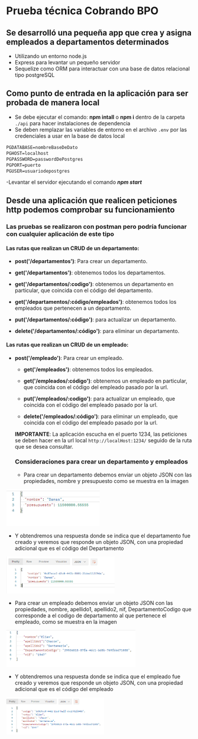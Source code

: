 # Prueba técnica Cobrando BPO


## Se desarrolló una pequeña app que crea y asigna empleados a departamentos determinados

- Utilizando un entorno node.js
- Express para levantar un pequeño servidor 
- Sequelize como ORM para interactuar con una base de datos relacional tipo postgreSQL

## Como punto de entrada en la aplicación para ser probada de manera local

- Se debe ejecutar el comando: **npm intall** o **npm i** dentro de la carpeta `./api` para hacer instalaciones de dependencia
- Se deben remplazar las variables de entorno en el archivo `.env` por las credenciales a usar en la base de datos local 
```
PGDATABASE=nombreBaseDeDato
PGHOST=localhost
PGPASSWORD=passwordDePostgres
PGPORT=puerto
PGUSER=usuariodepostgres

```
-Levantar el servidor ejecutando el comando ***npm start***

## Desde una aplicación que realicen peticiones http podemos comprobar su funcionamiento

### Las pruebas se realizaron con postman pero podría funcionar con cualquier aplicación de este tipo

#### Las rutas que realizan un CRUD de un departamento:


  - **post('/departamentos')**: Para crear un departamento.

  - **get('/departamentos')**: obtenemos todos los departamentos.

  - **get('/departamentos/:codigo')**: obtenemos un departamento en particular, que coincida con el código del departamento.

   - **get('/departamentos/:código/empleados')**: obtenemos todos los empleados que pertenecen a un departamento. 


   - **put('/departamentos/:código')**: para actualizar un departamento.

  - **delete('/departamentos/:código')**: para eliminar un departamento.

#### Las rutas que realizan un CRUD de un empleado:

- **post('/empleado')**: Para crear un empleado.

  - **get('/empleados')**: obtenemos todos los empleados.

  - **get('/empleados/:código')**: obtenemos un empleado en particular, que coincida con el código del empleado pasado por la url.

   - **put('/empleados/:codigo')**: para actualizar un empleado, que coincida con el código del empleado pasado por la url.

  - **delete('/empleados/:código')**: para eliminar un empleado, que coincida con el código del empleado pasado por la url.

  __IMPORTANTE__: La aplicación escucha en el puerto 1234, las peticiones se deben hacer en la url local  `http://localHost:1234/` seguido de la ruta que se desea consultar.

  ### Consideraciones para crear un departamento y empleados 

  - Para crear un departamento debemos enviar un objeto JSON con las propiedades, nombre y presupuesto como se muestra en la imagen 

<p align="left">
  <img height="100" src="./assets/modeloJsonDepartamento.png" />
</p>

  - Y obtendremos una respuesta donde se indica que el departamento fue creado y veremos que responde un objeto JSON, con una propiedad adicional que es el código del Departamento  
  <p align="left">
  <img height="100" src="./assets/respuestaPostDepartamento.png" />
</p>

  - Para crear un empleado debemos enviar un objeto JSON con las propiedades, nombre, apellido1, apellido2, nif, DepartamentoCodigo que corresponde a el codigo de departamento al que pertenece el empleado, como se muestra en la imagen 

<p align="left">
  <img height="100" src="./assets/modeloJsonEmpleado.png" />
</p>

  - Y obtendremos una respuesta donde se indica que el empleado fue creado y veremos que responde un objeto JSON, con una propiedad adicional que es el código del empleado  
  <p align="left">
  <img height="100" src="./assets/respuestaPostEmpleado.png" />
</p>
